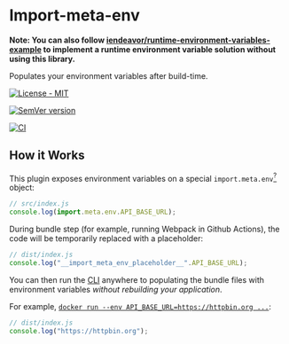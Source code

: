 # Import-meta-env

**Note: You can also follow [iendeavor/runtime-environment-variables-example](https://github.com/iendeavor/runtime-environment-variables-example) to implement a runtime environment variable solution without using this library.**

Populates your environment variables after build-time.

[![License - MIT](https://img.shields.io/github/license/iendeavor/import-meta-env?color=blue&label=License)](https://github.com/iendeavor/import-meta-env/blob/main/LICENSE)

[![SemVer version](https://img.shields.io/badge/Sem%20Ver-2.0.0-black.svg)](https://semver.org/)

[![CI](https://github.com/iendeavor/import-meta-env/actions/workflows/ci.yml/badge.svg)](https://github.com/iendeavor/import-meta-env/actions/workflows/ci.yml)

## How it Works

This plugin exposes environment variables on a special `import.meta.env`[<sup>?</sup>](/guide/faq.html#why-use-importmeta) object:

```js
// src/index.js
console.log(import.meta.env.API_BASE_URL);
```

During bundle step (for example, running Webpack in Github Actions), the code will be temporarily replaced with a placeholder:

```js
// dist/index.js
console.log("__import_meta_env_placeholder__".API_BASE_URL);
```

You can then run the [CLI](/guide/getting-started/installation.html#install-cli) anywhere to populating the bundle files with environment variables _without rebuilding your application_.

For example, [`docker run --env API_BASE_URL=https://httpbin.org ...`](https://docs.docker.com/engine/reference/commandline/run/#set-environment-variables--e---env---env-file):

```js
// dist/index.js
console.log("https://httpbin.org");
```
